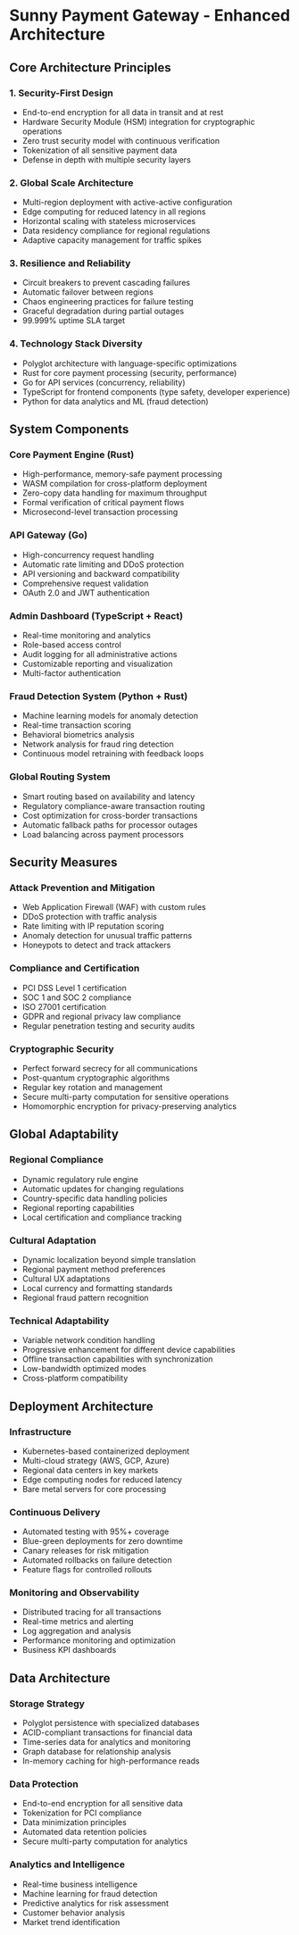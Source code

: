 # Sunny Payment Gateway - Enhanced Architecture

## Core Architecture Principles

### 1. Security-First Design
- End-to-end encryption for all data in transit and at rest
- Hardware Security Module (HSM) integration for cryptographic operations
- Zero trust security model with continuous verification
- Tokenization of all sensitive payment data
- Defense in depth with multiple security layers

### 2. Global Scale Architecture
- Multi-region deployment with active-active configuration
- Edge computing for reduced latency in all regions
- Horizontal scaling with stateless microservices
- Data residency compliance for regional regulations
- Adaptive capacity management for traffic spikes

### 3. Resilience and Reliability
- Circuit breakers to prevent cascading failures
- Automatic failover between regions
- Chaos engineering practices for failure testing
- Graceful degradation during partial outages
- 99.999% uptime SLA target

### 4. Technology Stack Diversity
- Polyglot architecture with language-specific optimizations
- Rust for core payment processing (security, performance)
- Go for API services (concurrency, reliability)
- TypeScript for frontend components (type safety, developer experience)
- Python for data analytics and ML (fraud detection)

## System Components

### Core Payment Engine (Rust)
- High-performance, memory-safe payment processing
- WASM compilation for cross-platform deployment
- Zero-copy data handling for maximum throughput
- Formal verification of critical payment flows
- Microsecond-level transaction processing

### API Gateway (Go)
- High-concurrency request handling
- Automatic rate limiting and DDoS protection
- API versioning and backward compatibility
- Comprehensive request validation
- OAuth 2.0 and JWT authentication

### Admin Dashboard (TypeScript + React)
- Real-time monitoring and analytics
- Role-based access control
- Audit logging for all administrative actions
- Customizable reporting and visualization
- Multi-factor authentication

### Fraud Detection System (Python + Rust)
- Machine learning models for anomaly detection
- Real-time transaction scoring
- Behavioral biometrics analysis
- Network analysis for fraud ring detection
- Continuous model retraining with feedback loops

### Global Routing System
- Smart routing based on availability and latency
- Regulatory compliance-aware transaction routing
- Cost optimization for cross-border transactions
- Automatic fallback paths for processor outages
- Load balancing across payment processors

## Security Measures

### Attack Prevention and Mitigation
- Web Application Firewall (WAF) with custom rules
- DDoS protection with traffic analysis
- Rate limiting with IP reputation scoring
- Anomaly detection for unusual traffic patterns
- Honeypots to detect and track attackers

### Compliance and Certification
- PCI DSS Level 1 certification
- SOC 1 and SOC 2 compliance
- ISO 27001 certification
- GDPR and regional privacy law compliance
- Regular penetration testing and security audits

### Cryptographic Security
- Perfect forward secrecy for all communications
- Post-quantum cryptographic algorithms
- Regular key rotation and management
- Secure multi-party computation for sensitive operations
- Homomorphic encryption for privacy-preserving analytics

## Global Adaptability

### Regional Compliance
- Dynamic regulatory rule engine
- Automatic updates for changing regulations
- Country-specific data handling policies
- Regional reporting capabilities
- Local certification and compliance tracking

### Cultural Adaptation
- Dynamic localization beyond simple translation
- Regional payment method preferences
- Cultural UX adaptations
- Local currency and formatting standards
- Regional fraud pattern recognition

### Technical Adaptability
- Variable network condition handling
- Progressive enhancement for different device capabilities
- Offline transaction capabilities with synchronization
- Low-bandwidth optimized modes
- Cross-platform compatibility

## Deployment Architecture

### Infrastructure
- Kubernetes-based containerized deployment
- Multi-cloud strategy (AWS, GCP, Azure)
- Regional data centers in key markets
- Edge computing nodes for reduced latency
- Bare metal servers for core processing

### Continuous Delivery
- Automated testing with 95%+ coverage
- Blue-green deployments for zero downtime
- Canary releases for risk mitigation
- Automated rollbacks on failure detection
- Feature flags for controlled rollouts

### Monitoring and Observability
- Distributed tracing for all transactions
- Real-time metrics and alerting
- Log aggregation and analysis
- Performance monitoring and optimization
- Business KPI dashboards

## Data Architecture

### Storage Strategy
- Polyglot persistence with specialized databases
- ACID-compliant transactions for financial data
- Time-series data for analytics and monitoring
- Graph database for relationship analysis
- In-memory caching for high-performance reads

### Data Protection
- End-to-end encryption for all sensitive data
- Tokenization for PCI compliance
- Data minimization principles
- Automated data retention policies
- Secure multi-party computation for analytics

### Analytics and Intelligence
- Real-time business intelligence
- Machine learning for fraud detection
- Predictive analytics for risk assessment
- Customer behavior analysis
- Market trend identification